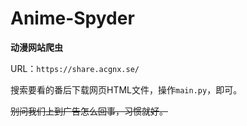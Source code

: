 # Anime-Spyder

**动漫网站爬虫**

URL：`https://share.acgnx.se/`

搜索要看的番后下载网页HTML文件，操作`main.py`，即可。

~~别问我们上到广告怎么回事，习惯就好。~~